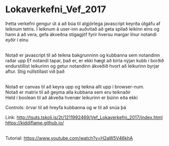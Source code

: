 # Lokaverkefni_Vef_2017

Þetta verkefni gengur út á að búa til algjörlega javascript keyrða útgáfu af leiknum tetris. 
Í leiknum á user-inn auðvitað að geta spilað leikinn eins og hann á að vera, gefa ákveðna stigagjöf fyrir hversu margar línur notandi eyðir í einu

<br> Notað er javascript til að teikna bakgrunninn og kubbanna sem notandinn raðar upp
Ef notandi tapar, það er, er ekki hægt að birta nýjan kubb í borðið endurstillist leikurinn og getur notandinn ákveðið hvort að leikurinn byrjar aftur. Stig núllstillast við það

<br>Notað er canvas til að keyra upp og teikna allt upp í browser-num.
<br>Notað er matrix til að geyma alla kubbana sem eru teiknaðir
<br>Held í boolean til að ákveða hvenær leikurinn er búinn eða ekki

Controls: örvar til að hreyfa kubbanna og w til að snúa þá

Link: http://tsuts.tskoli.is/2t/1211992469/Vef_Lokaverkefni_2017/index.html
      <br>https://kiddiflame.github.io/

<br>Tutorial: https://www.youtube.com/watch?v=H2aW5V46khA
